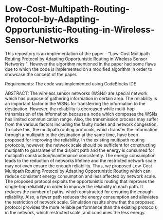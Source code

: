 # Low-Cost-Multipath-Routing-Protocol-by-Adapting-Opportunistic-Routing-in-Wireless-Sensor-Networks
This repository is an implementation of the paper - "Low-Cost Multipath Routing Protocol  by Adapting Opportunistic Routing  in Wireless Sensor Networks ". However the algorithm mentioned in the paper had some flaws due to which the code is implemented on a modified algorithm in order to showcase the concept of the paper.

Requirements:
The code was implemented using CodeBlocks IDE

ABSTRACT:
The wireless sensor networks (WSNs) are special network which has purpose of gathering information in certain area. The reliability is an important factor in the WSNs for transferring the information to the destination. However, the reliability is decreased while multi-hop transmission of the information because a node which composes the WSNs has limited communication range. Also, the transmission process may suffer from the various factors including the faulty nodes and network congestion. To solve this, the multipath routing protocols, which transfer the information through a multipath to the destination at the same time, have been proposed for improving the reliability.  In the existing multipath routing protocols, however, the network scale should be sufficient for constructing multipath to guarantee of the disjoint path and the energy is consumed for multipath construction/maintenance consistently. The energy consumption leads to the reduction of networks lifetime and the restricted network scale may not even ensure the enough reliability. Thus, we proposed Low-Cost Multipath Routing Protocol by Adapting Opportunistic Routing which can reduce consistent energy consumption and less affected by network scale. The proposed protocol exploits the opportunistic routing that improves the single-hop reliability in order to improve the reliability in each path. It reduces the number of paths, which constructed for ensuring the enough reliability. Also, a fewer path reduces the energy consumption and alleviates the restriction of network scale. Simulation results show that the proposed protocol provides the more reliable performance than the existing protocols in the network, which restricted scale, and consumes the less energy.
